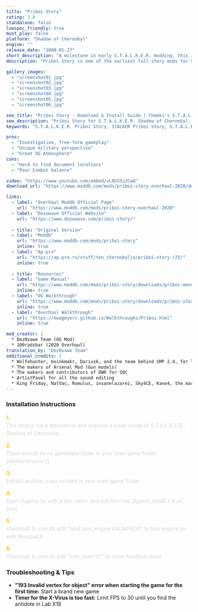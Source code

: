 ```yaml
---
title: "Priboi Story"
rating: 3.8
standalone: false
lowspec_friendly: true
must_play: false
platform: "Shadow of Chernobyl"
engine: ""
release_date: "2008-01-27"
short_description: "A milestone in early S.T.A.L.K.E.R. modding, this is the 2020 Overhaul of the legendary 2008 Priboi Story modification. Bringing a brand new storyline to the game, it's the very first total conversion mod for Shadow Of Chernobyl."
description: "Priboi Story is one of the earliest full-story mods for S.T.A.L.K.E.R.: Shadow of Chernobyl. Originally released in 2008, it was considered a quasi-sequel of the original game at the time, expanding the Zone's narrative with new quests, characters and locations, to the point of influencing later official entries like Call of Pripyat.<br> The 2020 overhaul adds polish, stability, and improved gameplay. Playing as Military Lieutenant Priboi Slipchenko, you'll lead an investigation into the secretive UHSF organization. With free exploration of familiar but modified locations, a brand new plot, transport options, reworked levels, enhanced graphics, updated weapons, new enemies, and improved audio, it's a must-play for veteran players and fans of early S.T.A.L.K.E.R. mods."

gallery_images:
  - "screenshot01.jpg"
  - "screenshot02.jpg"
  - "screenshot03.jpg"
  - "screenshot04.jpg"
  - "screenshot05.jpg"
  - "screenshot06.jpg"

seo_title: "Priboi Story - Download & Install Guide | Cheeki's S.T.A.L.K.E.R. Mods Archive"
seo_description: "Priboi Story for S.T.A.L.K.E.R. Shadow of Chernobyl. Complete installation guide, gameplay features, and detailed review on Cheeki's S.T.A.L.K.E.R. Mods Archive"
keywords: "S.T.A.L.K.E.R. Priboi Story, STALKER Priboi Story, S.T.A.L.K.E.R. story mods, STALKER story mods, Shadow of Chernobyl mods, STALKER Shadow of Chernobyl mods, Best STALKER Shadow of Chernobyl mods, best S.T.A.L.K.E.R. mods 2025, best STALKER mods 2025, immersive STALKER mod, best STALKER mod, Cheeki Breeki"

pros:
  - "Investigative, free-form gameplay"
  - "Unique military perspective"
  - "Great OG Atmosphere"
cons:
  - "Hard to find document locations"
  - "Poor Combat balance"

video: "https://www.youtube.com/embed/vL9USSz2CwQ"
download_url: "https://www.moddb.com/mods/priboi-story-overhaul-2020/downloads/priboi-story-overhaul-2020-release-30072021"

links:
  - label: "Overhaul Moddb Official Page"
    url: "https://www.moddb.com/mods/priboi-story-overhaul-2020"
  - label: "Dezowave Official Website"
    url: "https://www.dezowave.com/priboi-story/"
    
  - title: "Original Version"
  - label: "Moddb"
    url: "https://www.moddb.com/mods/priboi-story"
    inline: true
  - label: "Ap-pro"
    url: "https://ap-pro.ru/stuff/ten_chernobylja/priboi-story-r25/"
    inline: true
    
  - title: "Resources"
  - label: "Game Manual"
    url: "https://www.moddb.com/mods/priboi-story/downloads/priboi-manual"
    inline: true
  - label: "OG Walkthrough"
    url: "https://www.moddb.com/mods/priboi-story/downloads/priboi-story-11-walkthru"
    inline: true
  - label: "Overhaul Walkthrough"
    url: "https://kwagmyers.github.io/Walkthroughs/Priboi.html"
    inline: true

mod_creator: |
  * Dez0vawe Team (OG Mod)
  * 100radsbar (2020 Overhaul)
translation_by: "Dez0vawe Team"
additional_credits: |
  * Wolfehunter, boinkmakr, Darius6, and the team behind SMP 2.4, for letting me use the Gun models, and Gun-sounds from SMP2.4.
  * The makers of Arsenal Mod (Gun models)
  * The makers and contributors of OWR for SOC
  * ArtistPavel for all the sound editing
  * King Friday, NatVac, Romulus, insanelazarez, Sky4CE, Kane4, the marked one, EggChen, Meltacs Shaders, Coldsnake, Bamah
---
```


### Installation Instructions

<div class="space-y-3 mt-4">
  <div class="flex items-start" style="gap: 0.75rem; margin-bottom: 0.75rem;">
    <span style="color: #fbbf24 !important; font-weight: bold; font-size: 0.875rem; flex-shrink: 0; line-height: 1.5; min-width: 1.2rem;">1.</span>
    <div style="flex: 1; line-height: 1.5;">
      <p style="margin: 0; color: #d1d5db;">This mod is not a standalone and requires a clean install of S.T.A.L.K.E.R.: Shadow of Chernobyl</p>
    </div>
  </div>

  <div class="flex items-start" style="gap: 0.75rem; margin-bottom: 0.75rem;">
    <span style="color: #fbbf24 !important; font-weight: bold; font-size: 0.875rem; flex-shrink: 0; line-height: 1.5; min-width: 1.2rem;">2.</span>
    <div style="flex: 1; line-height: 1.5;">
      <p style="margin: 0; color: #d1d5db;">There should be no gamedata folder in your main game folder (delete/rename it)</p>
    </div>
  </div>

  <div class="flex items-start" style="gap: 0.75rem; margin-bottom: 0.75rem;">
    <span style="color: #fbbf24 !important; font-weight: bold; font-size: 0.875rem; flex-shrink: 0; line-height: 1.5; min-width: 1.2rem;">3.</span>
    <div style="flex: 1; line-height: 1.5;">
      <p style="margin: 0; color: #d1d5db;">Extract archive, copy content in your main game folder</p>
    </div>
  </div>

  <div class="flex items-start" style="gap: 0.75rem; margin-bottom: 0.75rem;">
    <span style="color: #fbbf24 !important; font-weight: bold; font-size: 0.875rem; flex-shrink: 0; line-height: 1.5; min-width: 1.2rem;">4.</span>
    <div style="flex: 1; line-height: 1.5;">
      <p style="margin: 0; color: #d1d5db;">Open fsgame.ltx with a text editor and edit this line: $game_data$ = true| true|</p>
    </div>
  </div>

  <div class="flex items-start" style="gap: 0.75rem; margin-bottom: 0.75rem;">
    <span style="color: #fbbf24 !important; font-weight: bold; font-size: 0.875rem; flex-shrink: 0; line-height: 1.5; min-width: 1.2rem;">5.</span>
    <div style="flex: 1; line-height: 1.5;">
      <p style="margin: 0; color: #d1d5db;">(Optional) In user.ltx edit "bind turn_engine kNUMPAD0" to turn engine on with Numpad 0</p>
    </div>
  </div>

  <div class="flex items-start" style="gap: 0.75rem; margin-bottom: 0;">
    <span style="color: #fbbf24 !important; font-weight: bold; font-size: 0.875rem; flex-shrink: 0; line-height: 1.5; min-width: 1.2rem;">6.</span>
    <div style="flex: 1; line-height: 1.5;">
      <p style="margin: 0; color: #d1d5db;">(Optional) In user.ltx edit "cam_inert 0.1" to solve headbob issue</p>
    </div>
  </div>
</div>

### Troubleshooting & Tips

- **"193 Invalid vertex for object" error when starting the game for the first time:** Start a brand new game
- **Timer for the X-Virus is too fast:** Limit FPS to 30 until you find the antidote in Lab X18
